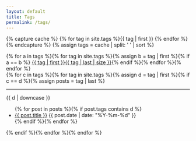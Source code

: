 ```yaml
---
layout: default
title: Tags
permalink: /tags/
---
```


<link rel="stylesheet" href="/css/tags.css">

{% capture cache %}
{% for tag in site.tags %}{{ tag | first }} {% endfor %}
{% endcapture %}
{% assign tags = cache | split: ' ' | sort %}

<div id="tag-list">{%
for a in tags               %}{%
  for tag in site.tags      %}{%
    assign b = tag | first  %}{%
    if a == b               %}
  <a href="#{{ tag | first }}">{{ tag | first }}<span>{{ tag | last | size }}</span></a>{%
    endif                   %}{%
  endfor                    %}{%
endfor                      %}
</div>

<div id="tag-links">{%
for c in tags               %}{%
  for tag in site.tags      %}{%
    assign d = tag | first  %}{%
    if c == d               %}{%
      assign posts = tag | last %}
  <hr>
  <div>
    <span class="tag" id="{{ d }}">{{ d | downcase }}</span>
    <ul>{%
      for post in posts     %}{%
        if post.tags contains d %}
      <li><a class="link" href="{{ post.url }}">{{ post.title }}</a> <span class="date">{{ post.date | date: "%Y-%m-%d" }}</span></li>{%
        endif               %}{%
      endfor                %}
    </ul>
  </div>{%
    endif                   %}{%
  endfor                    %}{%
endfor                      %}
</div>
